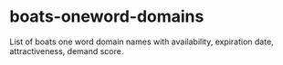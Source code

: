 # boats-oneword-domains
List of boats one word domain names with availability, expiration date, attractiveness, demand score.

